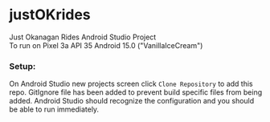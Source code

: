 # justOKrides
Just Okanagan Rides Android Studio Project \
To run on Pixel 3a API 35 Android 15.0 ("VanillaIceCream")

### Setup:
On Android Studio new projects screen click `Clone Repository` to add this repo. GitIgnore file has been added to prevent build specific files from being added. Android Studio should recognize the configuration and you should be able to run immediately. 
